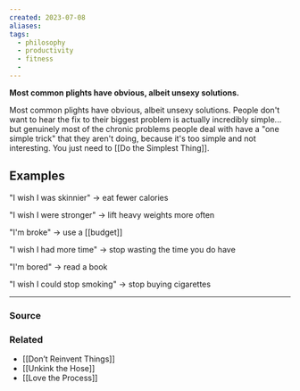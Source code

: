 ```yaml
---
created: 2023-07-08
aliases: 
tags:
  - philosophy
  - productivity
  - fitness
  - 
---
```

**Most common plights have obvious, albeit unsexy solutions.**

Most common plights have obvious, albeit unsexy solutions. People don't want to hear the fix to their biggest problem is actually incredibly simple... but genuinely most of the chronic problems people deal with have a "one simple trick" that they aren't doing, because it's too simple and not interesting. You just need to [[Do the Simplest Thing]].

## Examples

"I wish I was skinnier" → eat fewer calories

"I wish I were stronger" → lift heavy weights more often

"I'm broke" → use a [[budget]]

"I wish I had more time" → stop wasting the time you do have

"I'm bored" → read a book

"I wish I could stop smoking" → stop buying cigarettes

---

### Source

### Related
- [[Don’t Reinvent Things]]
- [[Unkink the Hose]]
- [[Love the Process]]